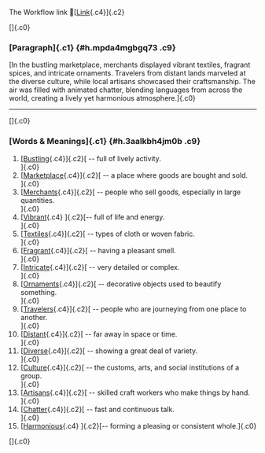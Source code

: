 The Workflow link
👏[[Link](https://www.google.com/url?q=http://www.google.com&sa=D&source=editors&ust=1759380594198632&usg=AOvVaw1ngf4GilIeWbPvMbV6lQ2f){.c4}]{.c2}

[]{.c0}

### [Paragraph]{.c1} {#h.mpda4mgbgq73 .c9}

[In the bustling marketplace, merchants displayed vibrant textiles,
fragrant spices, and intricate ornaments. Travelers from distant lands
marveled at the diverse culture, while local artisans showcased their
craftsmanship. The air was filled with animated chatter, blending
languages from across the world, creating a lively yet harmonious
atmosphere.]{.c0}

------------------------------------------------------------------------

[]{.c0}

### [Words & Meanings]{.c1} {#h.3aalkbh4jm0b .c9}

1.  [[Bustling](https://www.google.com/url?q=http://www.google.com&sa=D&source=editors&ust=1759380594200441&usg=AOvVaw1efYVvbMLPJ6r6jY50a_up){.c4}]{.c2}[ --
    full of lively activity.\
    ]{.c0}
2.  [[Marketplace](https://www.google.com/url?q=http://www.google.com&sa=D&source=editors&ust=1759380594200922&usg=AOvVaw3f59Gvv8tAP65Rr8EWIFYT){.c4}]{.c2}[ --
    a place where goods are bought and sold.\
    ]{.c0}
3.  [[Merchants](https://www.google.com/url?q=http://www.google.com&sa=D&source=editors&ust=1759380594201336&usg=AOvVaw1Vuz5x01pe14BvqoQsssbs){.c4}]{.c2}[ --
    people who sell goods, especially in large quantities.\
    ]{.c0}
4.  [[Vibrant](https://www.google.com/url?q=http://www.google.com&sa=D&source=editors&ust=1759380594201619&usg=AOvVaw1ZLjFvYpdlSksFlQmqA1-D){.c4}
    ]{.c2}[-- full of life and energy.\
    ]{.c0}
5.  [[Textiles](https://www.google.com/url?q=http://www.google.com&sa=D&source=editors&ust=1759380594201879&usg=AOvVaw1qKeXFr1s_qZCTDs5w6iu_){.c4}]{.c2}[ --
    types of cloth or woven fabric.\
    ]{.c0}
6.  [[Fragrant](https://www.google.com/url?q=http://www.google.com&sa=D&source=editors&ust=1759380594202182&usg=AOvVaw3wwzHMOyckqTmjXt-xvTv0){.c4}]{.c2}[ --
    having a pleasant smell.\
    ]{.c0}
7.  [[Intricate](https://www.google.com/url?q=http://www.google.com&sa=D&source=editors&ust=1759380594202434&usg=AOvVaw2mRT2nptrYtdUB9I8z2u7u){.c4}]{.c2}[ --
    very detailed or complex.\
    ]{.c0}
8.  [[Ornaments](https://www.google.com/url?q=http://www.google.com&sa=D&source=editors&ust=1759380594202837&usg=AOvVaw2QH7FEplgxXQZ671JPiB0X){.c4}]{.c2}[ --
    decorative objects used to beautify something.\
    ]{.c0}
9.  [[Travelers](https://www.google.com/url?q=http://www.google.com&sa=D&source=editors&ust=1759380594203290&usg=AOvVaw3gcE4anRtYyyqZuIMLtyw9){.c4}]{.c2}[ --
    people who are journeying from one place to another.\
    ]{.c0}
10. [[Distant](https://www.google.com/url?q=http://www.google.com&sa=D&source=editors&ust=1759380594203738&usg=AOvVaw0GrGG5PT9QZsOlmRJKWfDt){.c4}]{.c2}[ --
    far away in space or time.\
    ]{.c0}
11. [[Diverse](https://www.google.com/url?q=http://www.google.com&sa=D&source=editors&ust=1759380594204089&usg=AOvVaw0znRfkVOyuHkGurH33glj_){.c4}]{.c2}[ --
    showing a great deal of variety.\
    ]{.c0}
12. [[Culture](https://www.google.com/url?q=http://www.google.com&sa=D&source=editors&ust=1759380594204506&usg=AOvVaw1LehVWSQJ1LVRAHPLWYUeg){.c4}]{.c2}[ --
    the customs, arts, and social institutions of a group.\
    ]{.c0}
13. [[Artisans](https://www.google.com/url?q=http://www.google.com&sa=D&source=editors&ust=1759380594204937&usg=AOvVaw1S_nLykARwplZlb-f_nHaf){.c4}]{.c2}[ --
    skilled craft workers who make things by hand.\
    ]{.c0}
14. [[Chatter](https://www.google.com/url?q=http://www.google.com&sa=D&source=editors&ust=1759380594205351&usg=AOvVaw3wmKAzERmrnvASbfcASpMS){.c4}]{.c2}[ --
    fast and continuous talk.\
    ]{.c0}
15. [[Harmonious](https://www.google.com/url?q=http://www.google.com&sa=D&source=editors&ust=1759380594205724&usg=AOvVaw0YH0kBwirDmg4ULf_kJ9Pv){.c4}
    ]{.c2}[-- forming a pleasing or consistent whole.]{.c0}

[]{.c0}
